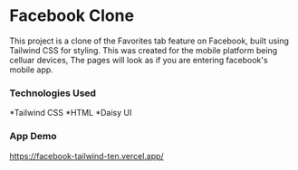 # Facebook Clone

This project is a clone of the Favorites tab feature on Facebook, built using Tailwind CSS for styling. This was created for the mobile platform being celluar devices, The pages will look as if you are entering facebook's mobile app.
### Technologies Used
*Tailwind CSS
*HTML
*Daisy UI
### App Demo
https://facebook-tailwind-ten.vercel.app/
